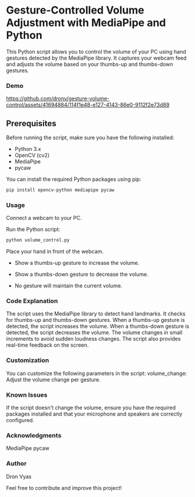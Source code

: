 # Gesture-Controlled Volume Adjustment with MediaPipe and Python

This Python script allows you to control the volume of your PC using hand gestures detected by the MediaPipe library. It captures your webcam feed and adjusts the volume based on your thumbs-up and thumbs-down gestures.

### Demo
https://github.com/dronv/gesture-volume-control/assets/41694884/114f1e48-e127-4143-86e0-9112f2e73d89

## Prerequisites

Before running the script, make sure you have the following installed:

- Python 3.x
- OpenCV (cv2)
- MediaPipe
- pycaw

You can install the required Python packages using pip:

```bash
pip install opencv-python mediapipe pycaw
```

### Usage
Connect a webcam to your PC.

Run the Python script:

```bash
python volume_control.py

```
Place your hand in front of the webcam.

- Show a thumbs-up gesture to increase the volume.

- Show a thumbs-down gesture to decrease the volume.

- No gesture will maintain the current volume.

### Code Explanation
The script uses the MediaPipe library to detect hand landmarks. It checks for thumbs-up and thumbs-down gestures.
When a thumbs-up gesture is detected, the script increases the volume. When a thumbs-down gesture is detected, the script decreases the volume.
The volume changes in small increments to avoid sudden loudness changes. The script also provides real-time feedback on the screen.

### Customization
You can customize the following parameters in the script:
volume_change: Adjust the volume change per gesture.

### Known Issues
If the script doesn't change the volume, ensure you have the required packages installed and that your microphone and speakers are correctly configured.


### Acknowledgments
MediaPipe
pycaw

### Author
Dron Vyas

Feel free to contribute and improve this project!

